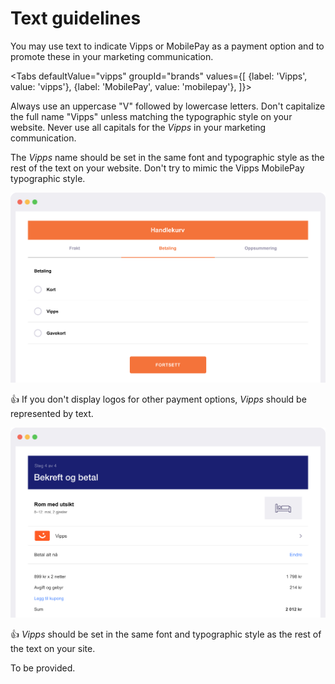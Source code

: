 <!-- START_METADATA
---
title: Vipps MobilePay text guidelines
sidebar_label: Text guidelines
sidebar_position: 40
hide_table_of_contents: true
pagination_next: null
pagination_prev: null
---

import ApiSchema from '@theme/ApiSchema';
import Tabs from '@theme/Tabs';
import TabItem from '@theme/TabItem';

END_METADATA -->

# Text guidelines

You may use text to indicate Vipps or MobilePay as a payment option and to promote these in your marketing communication.


<Tabs
defaultValue="vipps"
groupId="brands"
values={[
{label: 'Vipps', value: 'vipps'},
{label: 'MobilePay', value: 'mobilepay'},
]}>
<TabItem value="vipps">


Always use an uppercase "V" followed by lowercase letters. Don't capitalize the full name "Vipps" unless matching the typographic style on your website. Never use all capitals for the *Vipps* in your marketing communication.

The *Vipps*  name should be set in the same font and typographic style as the rest of the text on your website. Don't try to mimic the Vipps MobilePay typographic style.

![Checkout with Vipps in text](images/vipps/cart-text.svg)

👍 If you don't display logos for other payment options, *Vipps* should be represented by text.

![Confirm with Vipps mark](images/vipps/confirm-mark.svg)

👍 *Vipps* should be set in the same font and typographic style as the rest of the text on your site.
</TabItem>

<TabItem value="mobilepay">
To be provided.
</TabItem>

</Tabs>